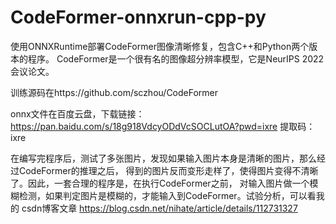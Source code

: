 # CodeFormer-onnxrun-cpp-py
使用ONNXRuntime部署CodeFormer图像清晰修复，包含C++和Python两个版本的程序。
CodeFormer是一个很有名的图像超分辨率模型，它是NeurIPS 2022会议论文。

训练源码在https://github.com/sczhou/CodeFormer

onnx文件在百度云盘，下载链接：https://pan.baidu.com/s/18g918VdcyODdVcSOCLutOA?pwd=ixre 
提取码：ixre

在编写完程序后，测试了多张图片，发现如果输入图片本身是清晰的图片，那么经过CodeFormer的推理之后，
得到的图片反而变形走样了，使得图片变得不清晰了。因此，一套合理的程序是，在执行CodeFormer之前，
对输入图片做一个模糊检测，如果判定图片是模糊的，才能输入到CodeFormer。试验分析，可以看我的
csdn博客文章 https://blog.csdn.net/nihate/article/details/112731327

